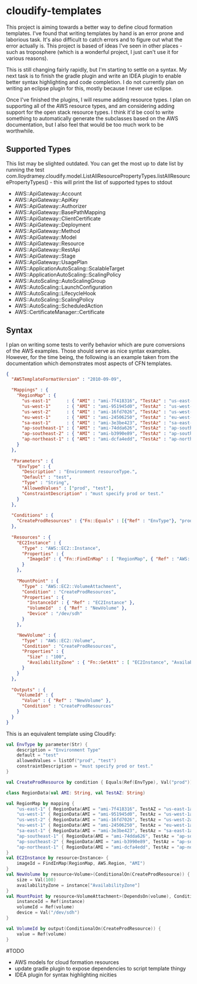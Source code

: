 # cloudify-templates
This project is aiming towards a better way to define cloud formation templates. I've found that
writing templates by hand is an error prone and laborious task. It's also difficult to catch errors
and to figure out what the error actually is. This project is based of ideas I've seen in other places - 
such as troposphere (which is a wonderful project, I just can't use it for various reasons).

This is still changing fairly rapidly, but I'm starting to settle on a syntax. My next task is to finish the gradle
plugin and write an IDEA plugin to enable better syntax highlighting and code completion. I do not currently plan on
writing an eclipse plugin for this, mostly because I never use eclipse.

Once I've finished the plugins, I will resume adding resource types. I plan on supporting all of the AWS resource types,
and am considering adding support for the open stack resource types. I think it'd be cool to write something to automatically
generate the subclasses based on the AWS documentation, but I also feel that would be too much work to be worthwhile.

## Supported Types

This list may be slighted outdated. You can get the most up to date list by running the test
 com.lloydramey.cloudify.model.ListAllResourcePropertyTypes.listAllResourcePropertyTypes() - this will print the list of supported types to stdout
 
- AWS::ApiGateway::Account
- AWS::ApiGateway::ApiKey
- AWS::ApiGateway::Authorizer
- AWS::ApiGateway::BasePathMapping
- AWS::ApiGateway::ClientCertificate
- AWS::ApiGateway::Deployment
- AWS::ApiGateway::Method
- AWS::ApiGateway::Model
- AWS::ApiGateway::Resource
- AWS::ApiGateway::RestApi
- AWS::ApiGateway::Stage
- AWS::ApiGateway::UsagePlan
- AWS::ApplicationAutoScaling::ScalableTarget
- AWS::ApplicationAutoScaling::ScalingPolicy
- AWS::AutoScaling::AutoScalingGroup
- AWS::AutoScaling::LaunchConfiguration
- AWS::AutoScaling::LifecycleHook
- AWS::AutoScaling::ScalingPolicy
- AWS::AutoScaling::ScheduledAction
- AWS::CertificateManager::Certificate


## Syntax

I plan on writing some tests to verify behavior which are pure conversions of the AWS examples. Those should serve as 
nice syntax examples. However, for the time being, the following is an example taken from the documentation which 
demonstrates most aspects of CFN templates.

```json
{
  "AWSTemplateFormatVersion" : "2010-09-09",

  "Mappings" : {
    "RegionMap" : {
      "us-east-1"      : { "AMI" : "ami-7f418316", "TestAz" : "us-east-1a" },
      "us-west-1"      : { "AMI" : "ami-951945d0", "TestAz" : "us-west-1a" },
      "us-west-2"      : { "AMI" : "ami-16fd7026", "TestAz" : "us-west-2a" },
      "eu-west-1"      : { "AMI" : "ami-24506250", "TestAz" : "eu-west-1a" },
      "sa-east-1"      : { "AMI" : "ami-3e3be423", "TestAz" : "sa-east-1a" },
      "ap-southeast-1" : { "AMI" : "ami-74dda626", "TestAz" : "ap-southeast-1a" },
      "ap-southeast-2" : { "AMI" : "ami-b3990e89", "TestAz" : "ap-southeast-2a" },
      "ap-northeast-1" : { "AMI" : "ami-dcfa4edd", "TestAz" : "ap-northeast-1a" }
    }
  },
    
  "Parameters" : {
    "EnvType" : {
      "Description" : "Environment resourceType.",
      "Default" : "test",
      "Type" : "String",
      "AllowedValues" : ["prod", "test"],
      "ConstraintDescription" : "must specify prod or test."
    }
  },
  
  "Conditions" : {
    "CreateProdResources" : {"Fn::Equals" : [{"Ref" : "EnvType"}, "prod"]}
  },
  
  "Resources" : {
    "EC2Instance" : {
      "Type" : "AWS::EC2::Instance",
      "Properties" : {
        "ImageId" : { "Fn::FindInMap" : [ "RegionMap", { "Ref" : "AWS::Region" }, "AMI" ]}
      }
    },
    
    "MountPoint" : {
      "Type" : "AWS::EC2::VolumeAttachment",
      "Condition" : "CreateProdResources",
      "Properties" : {
        "InstanceId" : { "Ref" : "EC2Instance" },
        "VolumeId"  : { "Ref" : "NewVolume" },
        "Device" : "/dev/sdh"
      }
    },

    "NewVolume" : {
      "Type" : "AWS::EC2::Volume",
      "Condition" : "CreateProdResources",
      "Properties" : {
        "Size" : "100",
        "AvailabilityZone" : { "Fn::GetAtt" : [ "EC2Instance", "AvailabilityZone" ]}
      }
    }
  },
  
  "Outputs" : {
    "VolumeId" : {
      "Value" : { "Ref" : "NewVolume" }, 
      "Condition" : "CreateProdResources"
    }
  }  
}
```

This is an equivalent template using Cloudify:

```kotlin
val EnvType by parameter(Str) {
    description = "Environment Type"
    default = "test"
    allowedValues = listOf("prod", "test")
    constraintDescription = "must specify prod or test."
}

val CreateProdResource by condition { Equals(Ref(EnvType), Val("prod")) }

class RegionData(val AMI: String, val TestAZ: String)

val RegionMap by mapping {
    "us-east-1" { RegionData(AMI = "ami-7f418316", TestAZ = "us-east-1a") }
    "us-west-1" { RegionData(AMI = "ami-951945d0", TestAz = "us-west-1a") }
    "us-west-2" { RegionData(AMI = "ami-16fd7026", TestAz = "us-west-2a") }
    "eu-west-1" { RegionData(AMI = "ami-24506250", TestAz = "eu-west-1a") }
    "sa-east-1" { RegionData(AMI = "ami-3e3be423", TestAz = "sa-east-1a") }
    "ap-southeast-1" { RegionData(AMI = "ami-74dda626", TestAz = "ap-southeast-1a") }
    "ap-southeast-2" { RegionData(AMI = "ami-b3990e89", TestAz = "ap-southeast-2a") }
    "ap-northeast-1" { RegionData(AMI = "ami-dcfa4edd", TestAz = "ap-northeast-1a") }
}
val EC2Instance by resource<Instance> {
    imageId = FindInMap(RegionMap, AWS.Region, "AMI")
}
val NewVolume by resource<Volume>(ConditionalOn(CreateProdResource)) {
    size = Val(100)
    availabilityZone = instance["AvailabilityZone"]
}
val MountPoint by resource<VolumeAttachment>(DependsOn(volume), ConditionalOn(CreateProdResource)) {
    instanceId = Ref(instance)
    volumeId = Ref(volume)
    device = Val("/dev/sdh")
}

val VolumeId by output(ConditionalOn(CreateProdResource)) {
    value = Ref(volume)
}

```

#TODO
- AWS models for cloud formation resources
- update gradle plugin to expose dependencies to script template thingy
- IDEA plugin for syntax highlighting nicities
